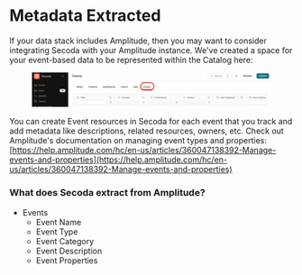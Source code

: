 # Metadata Extracted

If your data stack includes Amplitude, then you may want to consider integrating Secoda with your Amplitude instance. We've created a space for your event-based data to be represented within the Catalog here:

<figure><img src="../../../.gitbook/assets/Screenshot 2023-06-27 at 2.44.19 PM.png" alt=""><figcaption></figcaption></figure>

You can create Event resources in Secoda for each event that you track and add metadata like descriptions, related resources, owners, etc. Check out Amplitude's documentation on managing event types and properties: [https://help.amplitude.com/hc/en-us/articles/360047138392-Manage-events-and-properties](https://help.amplitude.com/hc/en-us/articles/360047138392-Manage-events-and-properties)

### What does Secoda extract from Amplitude?

* Events
  * Event Name
  * Event Type
  * Event Category
  * Event Description
  * Event Properties
